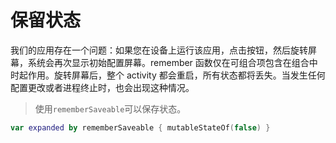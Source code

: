 # 保留状态
我们的应用存在一个问题：如果您在设备上运行该应用，点击按钮，然后旋转屏幕，系统会再次显示初始配置屏幕。remember 函数仅在可组合项包含在组合中时起作用。旋转屏幕后，整个 activity 都会重启，所有状态都将丢失。当发生任何配置更改或者进程终止时，也会出现这种情况。

> 使用`rememberSaveable`可以保存状态。
```kotlin
var expanded by rememberSaveable { mutableStateOf(false) }
```
